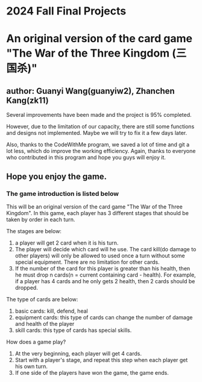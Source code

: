 # 2024 Fall Final Projects

# An original version of the card game "The War of the Three Kingdom (三国杀)"

## author: Guanyi Wang(guanyiw2), Zhanchen Kang(zk11)

Several improvements have been made and the project is 95% completed. 

However, due to the limitation of our capacity, there are still some functions and designs not implemented. 
Maybe we will try to fix it a few days later.

Also, thanks to the CodeWithMe program, we saved a lot of time and git a lot less, which do improve the working efficiency.
Again, thanks to everyone who contributed in this program and hope you guys will enjoy it. 

## Hope you enjoy the game.

### The game introduction is listed below

This will be an original version of the card game "The War of the Three Kingdom". 
In this game, each player has 3 different stages that should be taken by order in each turn.

The stages are below:

1. a player will get 2 card when it is his turn.
2. The player will decide which card will he use. The card kill(do damage to other players) will only be allowed to used once a turn without some special equipment. There are no limitation for other cards.
3. If the number of the card for this player is greater than his health, then he must drop n cards(n = current containing card - health). 
For example, if a player has 4 cards and he only gets 2 health, then 2 cards should be dropped.

The type of cards are below:
1. basic cards:
kill, defend, heal
2. equipment cards: this type of cards can change the number of damage and health of the player
3. skill cards: this type of cards has special skills.

How does a game play?

1. At the very beginning, each player will get 4 cards.
2. Start with a player's stage, and repeat this step when each player get his own turn.
3. If one side of the players have won the game, the game ends.
